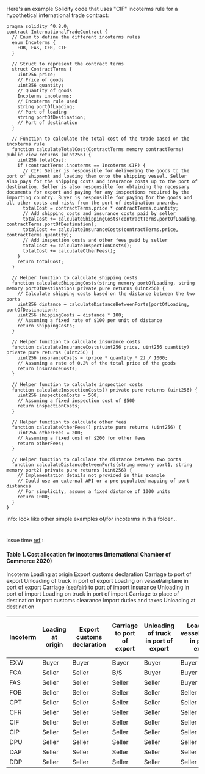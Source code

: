 Here's an example Solidity code that uses "CIF" incoterms rule for a hypothetical international trade contract:

```solidity
pragma solidity ^0.8.0; 
contract InternationalTradeContract { 
  // Enum to define the different incoterms rules 
  enum Incoterms { 
    FOB, FAS, CFR, CIF 
  } 

  // Struct to represent the contract terms 
  struct ContractTerms { 
    uint256 price; 
    // Price of goods 
    uint256 quantity; 
    // Quantity of goods 
    Incoterms incoterms; 
    // Incoterms rule used 
    string portOfLoading; 
    // Port of loading 
    string portOfDestination; 
    // Port of destination 
  } 

  // Function to calculate the total cost of the trade based on the incoterms rule 
  function calculateTotalCost(ContractTerms memory contractTerms) public view returns (uint256) { 
    uint256 totalCost; 
    if (contractTerms.incoterms == Incoterms.CIF) { 
      // CIF: Seller is responsible for delivering the goods to the port of shipment and loading them onto the shipping vessel. Seller also pays for the shipping costs and insurance costs up to the port of destination. Seller is also responsible for obtaining the necessary documents for export and paying for any inspections required by the importing country. Buyer is responsible for paying for the goods and all other costs and risks from the port of destination onwards. 
      totalCost = contractTerms.price * contractTerms.quantity; 
      // Add shipping costs and insurance costs paid by seller 
      totalCost += calculateShippingCosts(contractTerms.portOfLoading, contractTerms.portOfDestination); 
      totalCost += calculateInsuranceCosts(contractTerms.price, contractTerms.quantity); 
      // Add inspection costs and other fees paid by seller 
      totalCost += calculateInspectionCosts(); 
      totalCost += calculateOtherFees(); 
    } 
    return totalCost; 
  } 

  // Helper function to calculate shipping costs 
  function calculateShippingCosts(string memory portOfLoading, string memory portOfDestination) private pure returns (uint256) { 
    // Calculate shipping costs based on the distance between the two ports 
    uint256 distance = calculateDistanceBetweenPorts(portOfLoading, portOfDestination); 
    uint256 shippingCosts = distance * 100; 
    // Assuming a fixed rate of $100 per unit of distance 
    return shippingCosts; 
  } 

  // Helper function to calculate insurance costs 
  function calculateInsuranceCosts(uint256 price, uint256 quantity) private pure returns (uint256) { 
    uint256 insuranceCosts = (price * quantity * 2) / 1000; 
    // Assuming a rate of 0.2% of the total price of the goods 
    return insuranceCosts; 
  } 

  // Helper function to calculate inspection costs 
  function calculateInspectionCosts() private pure returns (uint256) { 
    uint256 inspectionCosts = 500; 
    // Assuming a fixed inspection cost of $500 
    return inspectionCosts; 
  } 

  // Helper function to calculate other fees 
  function calculateOtherFees() private pure returns (uint256) { 
    uint256 otherFees = 200; 
    // Assuming a fixed cost of $200 for other fees 
    return otherFees; 
  } 

  // Helper function to calculate the distance between two ports 
  function calculateDistanceBetweenPorts(string memory port1, string memory port2) private pure returns (uint256) { 
    // Implementation details not provided in this example 
    // Could use an external API or a pre-populated mapping of port distances 
    // For simplicity, assume a fixed distance of 1000 units 
    return 1000; 
  } 
}
```

info: look like other simple examples of/for incoterms in this folder...

#

issue time [ref](https://www.sciencedirect.com/science/article/pii/S2666659621000044) :

#### Table 1. Cost allocation for incoterms (International Chamber of Commerce 2020)
Incoterm	Loading at origin	Export customs declaration	Carriage to port of export	Unloading of truck in port of export	Loading on vessel/airplane in port of export	Carriage (sea/air) to port of import	Insurance	Unloading in port of import	Loading on truck in port of import	Carriage to place of destination	Import customs clearance	Import duties and taxes	Unloading at destination

| Incoterm	| Loading at origin	| Export customs declaration	| Carriage to port of export	| Unloading of truck in port of export	| Loading on vessel/airplane in port of export	| Carriage (sea/air) to port of import	| Insurance	| Unloading in port of import	| Loading on truck in port of import	| Carriage to place of destination	| Import customs clearance	| Import duties and taxes	| Unloading at destination |
|---|---|---|---|---|---|---|---|---|---|---|---|---|---|
| EXW	| Buyer	| Buyer	| Buyer	| Buyer	| Buyer	| Buyer	| Buyer	| Buyer	| Buyer	| Buyer	| Buyer	| Buyer	| Buyer |
| FCA	| Seller	| Seller	| B/S	| Buyer	| Buyer	| Buyer	| Buyer	| Buyer	| Buyer	| Buyer	| Buyer	| Buyer	| Buyer |
| FAS	| Seller	| Seller	| Seller	| Seller	| Buyer	| Buyer	| Buyer	| Buyer	| Buyer	| Buyer	| Buyer	| Buyer	| Buyer |
| FOB	| Seller	| Seller	| Seller	| Seller	| Seller	| Buyer	| Buyer	| Buyer	| Buyer	| Buyer	| Buyer	| Buyer	| Buyer |
| CPT	| Seller	| Seller	| Seller	| Seller	| Seller	| Seller	| Buyer	| B/S	| B/S	| Seller	| Buyer	| Buyer	| Buyer |
| CFR	| Seller	| Seller	| Seller	| Seller	| Seller	| Seller	| Buyer	| Buyer	| Buyer	| Buyer	| Buyer	| Buyer	| Buyer |
| CIF	| Seller	| Seller	| Seller	| Seller	| Seller	| Seller	| Seller	| Buyer	| Buyer	| Buyer	| Buyer	| Buyer	| Buyer |
| CIP	| Seller	| Seller	| Seller	| Seller	| Seller	| Seller	| Seller	| B/S	| B/S	| Seller	| Buyer	| Buyer	| Buyer |
| DPU	| Seller	| Seller	| Seller	| Seller	| Seller	| Seller	| Seller	| Seller	| Seller	| Seller	| Buyer	| Buyer	| Seller |
| DAP	| Seller	| Seller	| Seller	| Seller	| Seller	| Seller	| Seller	| Seller	| Seller	| Seller	| Buyer	| Buyer	| Buyer |
| DDP	| Seller	| Seller	| Seller	| Seller	| Seller	| Seller	| Seller	| Seller	| Seller	| Seller	| Seller	| Seller	| Buyer |


